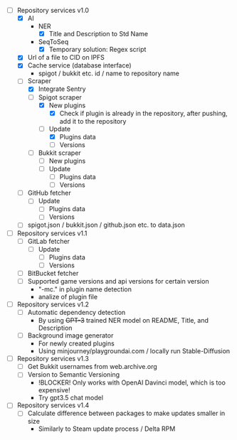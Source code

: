 - [ ] Repository services v1.0
	- [x] AI
		- NER
			- [x] Title and Description to Std Name
		- SeqToSeq
			- [x] Temporary solution: Regex script
	- [x] Url of a file to CID on IPFS
	- [x] Cache service (database interface)
		- spigot / bukkit etc. id / name to repository name
	- [ ] Scraper
		- [x] Integrate Sentry
		- [ ] Spigot scraper
			- [x] New plugins
				- [x] Check if plugin is already in the repository, after pushing, add it to the repository
			- [ ] Update
				- [x] Plugins data
				- [ ] Versions
		- [ ] Bukkit scraper
			- [ ] New plugins
			- [ ] Update
				- [ ] Plugins data
				- [ ] Versions
	- [ ] GitHub fetcher
		- [ ] Update
			- [ ] Plugins data
			- [ ] Versions
	- [ ] spigot.json / bukkit.json / github.json etc. to data.json
- [ ] Repository services v1.1
	- [ ] GitLab fetcher
		- [ ] Update
			- [ ] Plugins data
			- [ ] Versions
	- [ ] BitBucket fetcher
	- [ ] Supported game versions and api versions for certain version
		- "-mc." in plugin name detection
		- analize of plugin file
- [ ] Repository services v1.2
	- [ ] Automatic dependency detection
		- By using ~~GPT-3~~ trained NER model on README, Title, and Description
	- [ ] Background image generator
		- For newly created plugins
		- Using minjourney/playgroundai.com / locally run Stable-Diffusion
- [ ] Repository services v1.3
	- [ ] Get Bukkit usernames from web.archive.org
	- [ ] Version to Semantic Versioning
		- !BLOCKER! Only works with OpenAI Davinci model, which is too expensive!
		- Try gpt3.5 chat model
- [ ] Repository services v1.4
	- [ ] Calculate difference between packages to make updates smaller in size
		- Similarly to Steam update process / Delta RPM